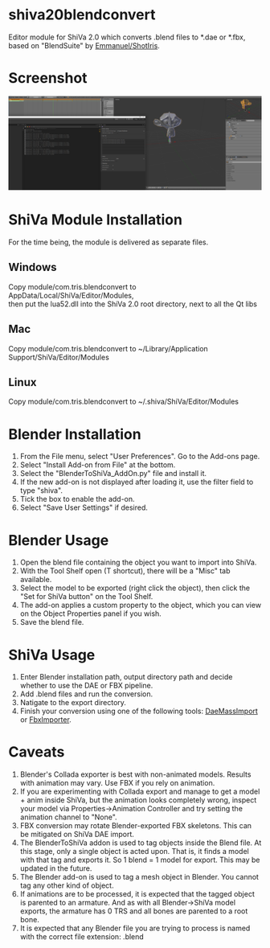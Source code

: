 # shiva20blendconvert
Editor module for ShiVa 2.0 which converts .blend files to *.dae or *.fbx, based on "BlendSuite" by [Emmanuel/ShotIris](http://portfolio.shotiris.net).

# Screenshot
![alt text](Screenshot.png)

# ShiVa Module Installation
For the time being, the module is delivered as separate files. 

## Windows
Copy module/com.tris.blendconvert to AppData/Local/ShiVa/Editor/Modules,  
then put the lua52.dll into the ShiVa 2.0 root directory, next to all the Qt libs

## Mac
Copy module/com.tris.blendconvert to ~/Library/Application Support/ShiVa/Editor/Modules

## Linux
Copy module/com.tris.blendconvert to ~/.shiva/ShiVa/Editor/Modules

# Blender Installation
1. From the File menu, select "User Preferences". Go to the Add-ons page.
2. Select "Install Add-on from File" at the bottom.
3. Select the "BlenderToShiVa_AddOn.py" file and install it.
4. If the new add-on is not displayed after loading it, use the filter field to type "shiva".
5. Tick the box to enable the add-on.
6. Select "Save User Settings" if desired.

# Blender Usage
1. Open the blend file containing the object you want to import into ShiVa.
2. With the Tool Shelf open (T shortcut), there will be a "Misc" tab available.
3. Select the model to be exported (right click the object), then click the "Set for ShiVa button" on the Tool Shelf.
4. The add-on applies a custom property to the object, which you can view on the Object Properties panel if you wish.
5. Save the blend file.

# ShiVa Usage
1. Enter Blender installation path, output directory path and decide whether to use the DAE or FBX pipeline.
2. Add .blend files and run the conversion.
3. Natigate to the export directory.
4. Finish your conversion using one of the following tools: [DaeMassImport](https://github.com/broozar/shiva20daeMassImport) or [FbxImporter](https://github.com/broozar/shiva20fbx).

# Caveats
1. Blender's Collada exporter is best with non-animated models. Results with animation may vary. Use FBX if you rely on animation.
2. If you are experimenting with Collada export and manage to get a model + anim inside ShiVa, but the animation looks completely wrong, inspect your model via Properties->Animation Controller and try setting the animation channel to "None".
3. FBX conversion may rotate Blender-exported FBX skeletons. This can be mitigated on ShiVa DAE import.
4. The BlenderToShiVa addon is used to tag objects inside the Blend file. At this stage, only a single object is acted upon. That is, it finds a model with that tag and exports it. So 1 blend = 1 model for export. This may be updated in the future.
5. The Blender add-on is used to tag a mesh object in Blender. You cannot tag any other kind of object.
6. If animations are to be processed, it is expected that the tagged object is parented to an armature. And as with all Blender->ShiVa model exports, the armature has 0 TRS and all bones are parented to a root bone.
7. It is expected that any Blender file you are trying to process is named with the correct file extension: .blend
